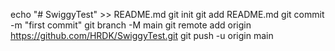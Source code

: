 echo "# SwiggyTest" >> README.md
git init
git add README.md
git commit -m "first commit"
git branch -M main
git remote add origin https://github.com/HRDK/SwiggyTest.git
git push -u origin main